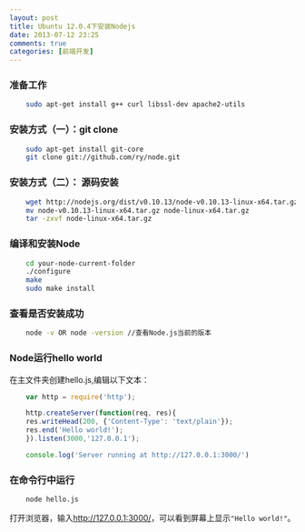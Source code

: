 ```yaml
---
layout: post
title: Ubuntu 12.0.4下安装Nodejs
date: 2013-07-12 23:25
comments: true
categories: [前端开发]
---
```


### 准备工作

```bash
    sudo apt-get install g++ curl libssl-dev apache2-utils
```

### 安装方式（一）：git clone

```bash
    sudo apt-get install git-core
    git clone git://github.com/ry/node.git
```

### 安装方式（二）： 源码安装

```bash
    wget http://nodejs.org/dist/v0.10.13/node-v0.10.13-linux-x64.tar.gz
    mv node-v0.10.13-linux-x64.tar.gz node-linux-x64.tar.gz
    tar -zxvf node-linux-x64.tar.gz
```

### 编译和安装Node

```bash
    cd your-node-current-folder
    ./configure
    make
    sudo make install
```

### 查看是否安装成功

```bash
    node -v OR node -version //查看Node.js当前的版本
```

### Node运行hello world

在主文件夹创建hello.js,编辑以下文本：

```javascript
    var http = require('http');

    http.createServer(function(req, res){  
    res.writeHead(200, {'Content-Type': 'text/plain'});
    res.end('Hello world!');
    }).listen(3000,'127.0.0.1');

    console.log('Server running at http://127.0.0.1:3000/')
```

### 在命令行中运行

```bash
    node hello.js
```

打开浏览器，输入<http://127.0.0.1:3000/>，可以看到屏幕上显示`"Hello world!"`。
